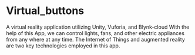 # Virtual_buttons
A virtual reality application utilizing Unity, Vuforia, and Blynk-cloud With the help of this App, we can control lights, fans, and other electric appliances from any where at any time. The Internet of Things and augmented reality are two key technologies employed in this app.
